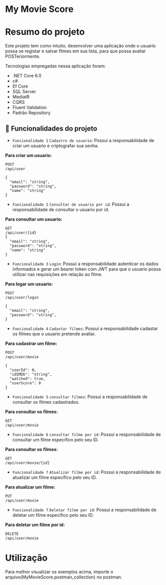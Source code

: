 # My Movie Score


# Resumo do projeto

Este projeto tem como intuito, desenvolver uma aplicação onde o usuario possa se registar e salvar filmes em sua lista, para que possa avaliar POSTeriormente.

Tecnologias empregadas nessa aplicação foram:

- .NET Core 6.0
- c#
- Ef Core
- SQL Server
- MediatR
- CQRS
- Fluent Validation
- Padrão Repository

## 🔨 Funcionalidades do projeto

- `Funcionalidade 1` `Cadastro de usuario`: Possui a responsabilidade de criar um usuario e criptografar sua senha.

**Para criar um usuario:**
```
POST
/api/user

{
  "email": "string",
  "password": "string",
  "name": "string"
}
```

- `Funcionalidade 2` `Consultar de usuario por id`: Possui a responsabilidade de consultar o usuario por id.

**Para consultar um usuario:**
```
GET
/api/user/{id}
{
  "email": "string",
  "password": "string",
  "name": "string"
}
```
- `Funcionalidade 3` `Login`: Possui a responsabilidade autenticar os dados informados e gerar um bearer token com JWT para que o usuario possa utilizar nas requisições em relação ao filme.

**Para logar um usuario:**
```
POST
/api/user/login

{
  "email": "string",
  "password": "string",
}
```
- `Funcionalidade 4` `Cadastar filmes`: Possui a responsabilidade cadastar os filmes que o usuario pretende avaliar.

**Para cadastrar um filme:**
```
POST
/api/user/movie

{
  "userId": 0,
  "idIMDb": "string",
  "watched": true,
  "userScore": 0
}
```
- `Funcionalidade 5` `consultar filmes`: Possui a responsabilidade de consultar os filmes cadastrados.

**Para consultar os filmes:**
```
GET
/api/user/movie
```
- `Funcionalidade 6` `consultar filme por id`: Possui a responsabilidade de consultar um filme especifico pelo seu ID.

**Para consultar os filmes:**
```
GET
/api/user/movie/{id}
```
- `Funcionalidade 7` `Atualizar filme por id`: Possui a responsabilidade de atualizar um filme especifico pelo seu ID.

**Para atualizar um filme:**
```
PUT
/api/user/movie
```
- `Funcionalidade 7` `Deletar filme por id`: Possui a responsabilidade de deletar um filme especifico pelo seu ID.

**Para deletar um filme por id:**
```
DELETE
/api/user/movie
```

# Utilização
Para melhor visualizar os exemplos acima, importe o arquivo(MyMovieScore.postman_collection) no postman.




